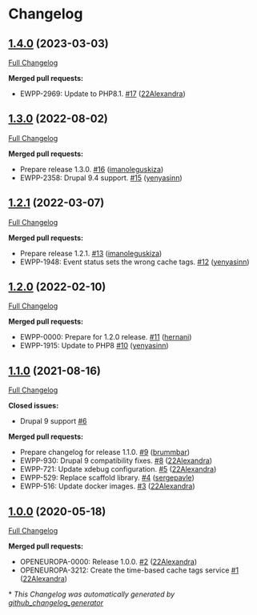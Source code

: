 # Changelog

## [1.4.0](https://github.com/openeuropa/oe_time_caching/tree/1.4.0) (2023-03-03)
[Full Changelog](https://github.com/openeuropa/oe_time_caching/compare/1.3.0...1.4.0)

**Merged pull requests:**

- EWPP-2969: Update to PHP8.1. [\#17](https://github.com/openeuropa/oe_time_caching/pull/17) ([22Alexandra](https://github.com/22Alexandra))

## [1.3.0](https://github.com/openeuropa/oe_time_caching/tree/1.3.0) (2022-08-02)
[Full Changelog](https://github.com/openeuropa/oe_time_caching/compare/1.2.1...1.3.0)

**Merged pull requests:**

- Prepare release 1.3.0. [\#16](https://github.com/openeuropa/oe_time_caching/pull/16) ([imanoleguskiza](https://github.com/imanoleguskiza))
- EWPP-2358: Drupal 9.4 support. [\#15](https://github.com/openeuropa/oe_time_caching/pull/15) ([yenyasinn](https://github.com/yenyasinn))

## [1.2.1](https://github.com/openeuropa/oe_time_caching/tree/1.2.1) (2022-03-07)

[Full Changelog](https://github.com/openeuropa/oe_time_caching/compare/1.2.0...1.2.1)

**Merged pull requests:**

- Prepare release 1.2.1. [\#13](https://github.com/openeuropa/oe_time_caching/pull/13) ([imanoleguskiza](https://github.com/imanoleguskiza))
- EWPP-1948: Event status sets the wrong cache tags. [\#12](https://github.com/openeuropa/oe_time_caching/pull/12) ([yenyasinn](https://github.com/yenyasinn))

## [1.2.0](https://github.com/openeuropa/oe_time_caching/tree/1.2.0) (2022-02-10)

[Full Changelog](https://github.com/openeuropa/oe_time_caching/compare/1.1.0...1.2.0)

**Merged pull requests:**

- EWPP-0000: Prepare for 1.2.0 release. [\#11](https://github.com/openeuropa/oe_time_caching/pull/11) ([hernani](https://github.com/hernani))
- EWPP-1915: Update to PHP8 [\#10](https://github.com/openeuropa/oe_time_caching/pull/10) ([yenyasinn](https://github.com/yenyasinn))

## [1.1.0](https://github.com/openeuropa/oe_time_caching/tree/1.1.0) (2021-08-16)

[Full Changelog](https://github.com/openeuropa/oe_time_caching/compare/1.0.0...1.1.0)

**Closed issues:**

- Drupal 9 support [\#6](https://github.com/openeuropa/oe_time_caching/issues/6)

**Merged pull requests:**

- Prepare changelog for release 1.1.0. [\#9](https://github.com/openeuropa/oe_time_caching/pull/9) ([brummbar](https://github.com/brummbar))
- EWPP-930: Drupal 9 compatibility fixes. [\#8](https://github.com/openeuropa/oe_time_caching/pull/8) ([22Alexandra](https://github.com/22Alexandra))
- EWPP-721: Update xdebug configuration. [\#5](https://github.com/openeuropa/oe_time_caching/pull/5) ([22Alexandra](https://github.com/22Alexandra))
- EWPP-529: Replace scaffold library. [\#4](https://github.com/openeuropa/oe_time_caching/pull/4) ([sergepavle](https://github.com/sergepavle))
- EWPP-516: Update docker images. [\#3](https://github.com/openeuropa/oe_time_caching/pull/3) ([22Alexandra](https://github.com/22Alexandra))

## [1.0.0](https://github.com/openeuropa/oe_time_caching/tree/1.0.0) (2020-05-18)

[Full Changelog](https://github.com/openeuropa/oe_time_caching/compare/6dce62b1b289988a6f0d57db64e6ffcdf11c938f...1.0.0)

**Merged pull requests:**

- OPENEUROPA-0000: Release 1.0.0. [\#2](https://github.com/openeuropa/oe_time_caching/pull/2) ([22Alexandra](https://github.com/22Alexandra))
- OPENEUROPA-3212: Create the time-based cache tags service [\#1](https://github.com/openeuropa/oe_time_caching/pull/1) ([22Alexandra](https://github.com/22Alexandra))



\* *This Changelog was automatically generated by [github_changelog_generator](https://github.com/github-changelog-generator/github-changelog-generator)*
